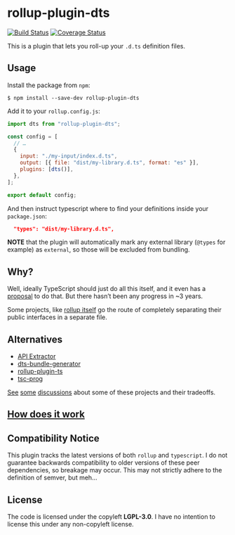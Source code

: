 # rollup-plugin-dts

[![Build Status](https://github.com/Swatinem/rollup-plugin-dts/workflows/CI/badge.svg)](https://github.com/Swatinem/rollup-plugin-dts/actions?workflow=CI)
[![Coverage Status](https://img.shields.io/codecov/c/github/Swatinem/rollup-plugin-dts.svg)](https://codecov.io/gh/Swatinem/rollup-plugin-dts)

This is a plugin that lets you roll-up your `.d.ts` definition files.

## Usage

Install the package from `npm`:

    $ npm install --save-dev rollup-plugin-dts

Add it to your `rollup.config.js`:

```js
import dts from "rollup-plugin-dts";

const config = [
  // …
  {
    input: "./my-input/index.d.ts",
    output: [{ file: "dist/my-library.d.ts", format: "es" }],
    plugins: [dts()],
  },
];

export default config;
```

And then instruct typescript where to find your definitions inside your `package.json`:

```json
  "types": "dist/my-library.d.ts",
```

**NOTE** that the plugin will automatically mark any external library
(`@types` for example) as `external`, so those will be excluded from bundling.

## Why?

Well, ideally TypeScript should just do all this itself, and it even has a
[proposal](https://github.com/Microsoft/TypeScript/issues/4433) to do that.
But there hasn’t been any progress in ~3 years.

Some projects, like [rollup itself](https://github.com/rollup/rollup/blob/24fe07f39da8e4225f4bc4f797331930d8405ec2/src/rollup/types.d.ts)
go the route of completely separating their public interfaces in a separate file.

## Alternatives

- [API Extractor](https://api-extractor.com/)
- [dts-bundle-generator](https://github.com/timocov/dts-bundle-generator)
- [rollup-plugin-ts](https://github.com/wessberg/rollup-plugin-ts)
- [tsc-prog](https://github.com/jeremyben/tsc-prog)

[See](https://github.com/Swatinem/rollup-plugin-dts/issues/5)
[some](https://github.com/Swatinem/rollup-plugin-dts/issues/13)
[discussions](https://github.com/timocov/dts-bundle-generator/issues/68)
about some of these projects and their tradeoffs.

## [How does it work](./docs/how-it-works.md)

## Compatibility Notice

This plugin tracks the latest versions of both `rollup` and `typescript`.
I do not guarantee backwards compatibility to older versions of these peer
dependencies, so breakage may occur.
This may not strictly adhere to the definition of semver, but meh…

## License

The code is licensed under the copyleft **LGPL-3.0**. I have no intention to
license this under any non-copyleft license.
